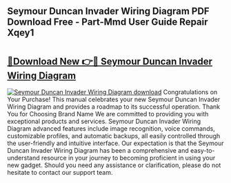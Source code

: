 ## Seymour Duncan Invader Wiring Diagram PDF Download Free - Part-Mmd User Guide Repair Xqey1

# <h2><a href="http://dfr5hg1.blite.top/?on=Seymour+Duncan+Invader+Wiring+Diagram">🔗Download New 👉🔴 Seymour Duncan Invader Wiring Diagram</a></h2>

[![Seymour Duncan Invader Wiring Diagram download](https://i.imgur.com/lujVjoI.png)](http://dfr5hg1.blite.top/?on=Seymour+Duncan+Invader+Wiring+Diagram)
Congratulations on Your Purchase! This manual celebrates your new Seymour Duncan Invader Wiring Diagram and provides a roadmap to its successful operation. Thank You for Choosing Brand Name We are committed to providing you with exceptional products and services. Seymour Duncan Invader Wiring Diagram advanced features include image recognition, voice commands, customizable profiles, and automatic backups, all easily controlled through the user-friendly and intuitive interface. Our expectation is that the Seymour Duncan Invader Wiring Diagram has been a comprehensive and easy-to-understand resource in your journey to becoming proficient in using your new gadget. Should you need any assistance or clarification, please do not hesitate to contact our support team.
